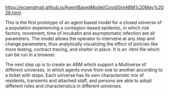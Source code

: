 https://ecsendmail.github.io/AgentBasedModel/CovidSimABM%20May%2026.html

This is the first prototype of an agent based model for a closed universe of a population experiencing a contagion-based epidemic, in which risk factors, movement, time of incubatin and asymptomatic infection are all parameters. The model allows the operator to intervene at any step and change parameters, thus analytically visualizing the effect of policies like more testing, contract tracing, and shelter in place. It is an .html file which can be run in a browser.

The next step up is to create an ABM which support a Multiverse of different universes, in which agents move from one to another according to a ticket with stops. Each universe has its own characteristic mix of residents, transients and attached staff, and persons are able to adopt different roles and characteristics in different universes.
